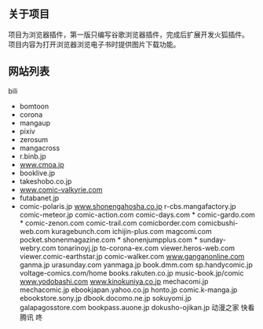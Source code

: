## 关于项目
  项目为浏览器插件，第一版只编写谷歌浏览器插件，完成后扩展开发火狐插件。
  项目内容为打开浏览器浏览电子书时提供图片下载功能。
  
## 网站列表
bili
+ bomtoon
+ corona
+ mangaup
+ pixiv
+ zerosum
+ mangacross
+ r.binb.jp
+ www.cmoa.jp
+ booklive.jp
+ takeshobo.co.jp
+ www.comic-valkyrie.com
+ futabanet.jp
+ comic-polaris.jp
www.shonengahosha.co.jp
r-cbs.mangafactory.jp
comic-meteor.jp
comic-action.com
comic-days.com *
comic-gardo.com *
comic-zenon.com
comic-trail.com
comicborder.com
comicbushi-web.com
kuragebunch.com
ichijin-plus.com
magcomi.com
pocket.shonenmagazine.com *
shonenjumpplus.com *
sunday-webry.com
tonarinoyj.jp
to-corona-ex.com
viewer.heros-web.com
viewer.comic-earthstar.jp
comic-walker.com
www.ganganonline.com
ganma.jp
urasunday.com
yanmaga.jp
book.dmm.com
sp.handycomic.jp
voltage-comics.com/home
books.rakuten.co.jp
music-book.jp/comic
www.yodobashi.com
www.kinokuniya.co.jp
mechacomi.jp
mechacomic.jp
ebookjapan.yahoo.co.jp
honto.jp
comic.k-manga.jp
ebookstore.sony.jp
dbook.docomo.ne.jp
sokuyomi.jp
galapagosstore.com
bookpass.auone.jp
dokusho-ojikan.jp
动漫之家
快看
腾讯
咚

